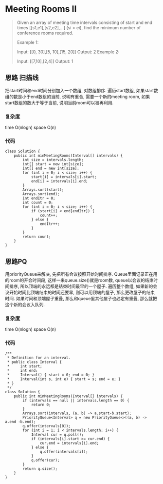 # Meeting Rooms II

> Given an array of meeting time intervals consisting of start and end times [[s1,e1],[s2,e2],...] (si < ei), find the minimum number of conference rooms required.
> 
> Example 1:
> 
> Input: [[0, 30],[5, 10],[15, 20]]
> Output: 2
> Example 2:
> 
> Input: [[7,10],[2,4]]
> Output: 1


## 思路 扫描线
把start时间和end时间分别加入一个数组, 对数组排序.
遍历start数组, 如果start数组的数是小于end数组的当前, 说明有重合, 需要一个新的meeting room, 如果start数组的数大于等于当前, 说明当前room可以被再利用.
### 复杂度 
time O(nlogn) space O(n)
### 代码
```
class Solution {
    public int minMeetingRooms(Interval[] intervals) {
        int size = intervals.length;
        int[] start = new int[size];
        int[] end = new int[size];
        for (int i = 0; i < size; i++) {
            start[i] = intervals[i].start;
            end[i] = intervals[i].end;
        }
        Arrays.sort(start);
        Arrays.sort(end);
        int endItr = 0;
        int count = 0;
        for (int i = 0; i < size; i++) {
            if (start[i] < end[endItr]) {
                count++;
            } else {
                endItr++;
            }
        }
        return count;
    }
}
```

## 思路PQ
用priorityQueue来解决, 先把所有会议按照开始时间排序. Queue里面记录正在用的room的开会时间段, 这样一来queue.size()就是room数, queue以会议的结束时间排序, 所以顶端的永远都是结束时间最早的一个屋子.
遍历整个数组, 如果新的会议开始时间比顶端结束的时间还要早, 则可以用顶端的屋子, 那么更改屋子的结束时间. 如果时间和顶端屋子重叠, 那么和queue里其他屋子也必定有重叠, 那么就把这个新的会议入队列.

### 复杂度 
time O(nlogn) space O(n)

### 代码
```
/**
 * Definition for an interval.
 * public class Interval {
 *     int start;
 *     int end;
 *     Interval() { start = 0; end = 0; }
 *     Interval(int s, int e) { start = s; end = e; }
 * }
 */
class Solution {
    public int minMeetingRooms(Interval[] intervals) {
        if (intervals == null || intervals.length == 0) {
            return 0;
        }
        Arrays.sort(intervals, (a, b) -> a.start-b.start);
        PriorityQueue<Interval> q = new PriorityQueue<>((a, b) -> a.end -b.end);
        q.offer(intervals[0]);
        for (int i = 1; i < intervals.length; i++) {
            Interval cur = q.poll();
            if (intervals[i].start >= cur.end) {
                cur.end = intervals[i].end;
            } else {
                q.offer(intervals[i]);
            }
            q.offer(cur);
        }
        return q.size();
    }
}
```